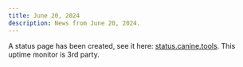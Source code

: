 ```yaml
---
title: June 20, 2024
description: News from June 20, 2024.
---
```


A status page has been created, see it here: [status.canine.tools](https://status.canine.tools). This uptime monitor is 3rd party.